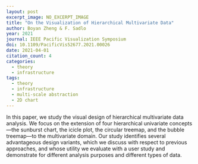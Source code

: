 ```yaml
---
layout: post
excerpt_image: NO_EXCERPT_IMAGE
title: "On the Visualization of Hierarchical Multivariate Data"
author: Boyan Zheng & F. Sadlo
year: 2021
journal: IEEE Pacific Visualization Symposium
doi: 10.1109/PacificVis52677.2021.00026
date: 2021-04-01
citation_count: 4
categories:
  - theory
  - infrastructure
tags:
  - theory
  - infrastructure
  - multi-scale abstraction
  - 2D chart
---
```

In this paper, we study the visual design of hierarchical multivariate data analysis. We focus on the extension of four hierarchical univariate concepts—the sunburst chart, the icicle plot, the circular treemap, and the bubble treemap—to the multivariate domain. Our study identifies several advantageous design variants, which we discuss with respect to previous approaches, and whose utility we evaluate with a user study and demonstrate for different analysis purposes and different types of data.
